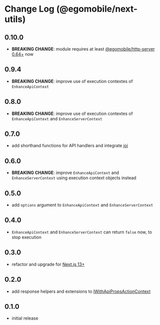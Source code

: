 # Change Log (@egomobile/next-utils)

## 0.10.0

- **BREAKING CHANGE**: module requires at least [@egomobile/http-server 0.64+](https://github.com/egomobile/node-http-server) now

## 0.9.4

- **BREAKING CHANGE**: improve use of execution contextes of `EnhanceApiContext`

## 0.8.0

- **BREAKING CHANGE**: improve use of execution contextes of `EnhanceApiContext` and `EnhanceServerContext`

## 0.7.0

- add shorthand functions for API handlers and integrate [joi](https://www.npmjs.com/package/joi)

## 0.6.0

- **BREAKING CHANGE**: improve `EnhanceApiContext` and `EnhanceServerContext` using execution context objects instead

## 0.5.0

- add `options` argument to `EnhanceApiContext` and `EnhanceServerContext`

## 0.4.0

- `EnhanceApiContext` and `EnhanceServerContext` can return `false` now, to stop execution

## 0.3.0

- refactor and upgrade for [Next.js 13+](https://nextjs.org/blog/next-13)

## 0.2.0

- add response helpers and extensions to [IWithApiPropsActionContext](https://egomobile.github.io/next-utils/interfaces/IJobExecutionContext.html)

## 0.1.0

- initial release
